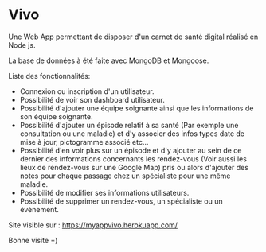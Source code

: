 # Vivo
 
Une Web App permettant de disposer d'un carnet de santé digital réalisé en Node js.

La base de données à été faite avec MongoDB et Mongoose.

Liste des fonctionnalités:

- Connexion ou inscription d'un utilisateur.
- Possibilité de voir son dashboard utilisateur.
- Possibilité d'ajouter une équipe soignante ainsi que les informations de son équipe soignante.
- Possibilité d'ajouter un épisode relatif à sa santé (Par exemple une consultation ou une maladie) et d'y associer des infos types date de mise à jour, pictogramme associé etc...
- Possibilité d'en voir plus sur un épisode et d'y ajouter au sein de ce dernier des informations concernants les rendez-vous (Voir aussi les lieux de rendez-vous sur une Google Map) pris ou alors d'ajouter des notes pour chaque passage chez un spécialiste pour une même maladie.
- Possibilité de modifier ses informations utilisateurs.
- Possibilité de supprimer un rendez-vous, un spécialiste ou un évènement.

Site visible sur : https://myappvivo.herokuapp.com/

Bonne visite =)
